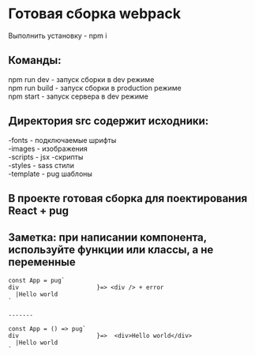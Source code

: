# Готовая сборка webpack
Выполнить установку - npm i

## Команды:<br/>

npm run dev - запуск сборки в dev режиме<br/>
npm run build - запуск сборки в production режиме<br/>
npm start - запуск сервера в dev режиме<br/>

## Директория src содержит исходники:<br/>

-fonts - подключаемые шрифты <br/>
-images - изображения <br/>
-scripts - jsx -скрипты <br/>
-styles - sass стили <br/>
-template - pug шаблоны <br/>

## В проекте готовая сборка для поектирования React + pug


## Заметка: при написании компонента, используйте функции или классы, а не переменные
```
const App = pug`
div                      }=> <div /> + error
  |Hello world
`

-------

const App = () => pug`
div                      }=>  <div>Hello world</div>
  |Hello world
`

```
